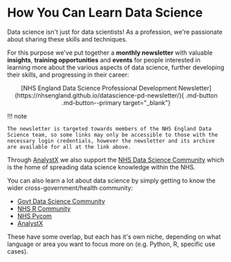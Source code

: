 # How You Can Learn Data Science

Data science isn't just for data scientists! As a profession, we're passionate about sharing these skills and techniques.

For this purpose we've put together a **monthly newsletter** with valuable **insights**, **training opportunities** and **events** for people interested in learning more about the various aspects of data science, further developing their skills, and progressing in their career:

<center>
[NHS England Data Science Professional Development Newsletter](https://nhsengland.github.io/datascience-pd-newsletter/){ .md-button .md-button--primary target="_blank"}
</center>

!!! note
        
    The newsletter is targeted towards members of the NHS England Data Science team, so some links may only be accessible to those with the necessary login credentials, however the newsletter and its archive are available for all at the link above.

Through [AnalystX] we also support the [NHS Data Science Community](https://data-science-community.analystx.uk/) which is the home of spreading data science knowledge within the NHS.

You can also learn a lot about data science by simply getting to know the wider cross-government/health community:

- [Govt Data Science Community](https://www.gov.uk/service-manual/communities/data-science-community)
- [NHS R Community](https://nhsrcommunity.com/)
- [NHS Pycom](https://nhs-pycom.net/)
- [AnalystX]

These have some overlap, but each has it's own niche, depending on what language or area you want to focus more on (e.g. Python, R, specific use cases).

[AnalystX]: https://analystx.uk/